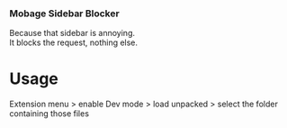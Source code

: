 ### Mobage Sidebar Blocker  
Because that sidebar is annoying.  
It blocks the request, nothing else.  
  
# Usage  
Extension menu > enable Dev mode > load unpacked > select the folder containing those files
